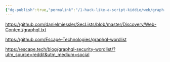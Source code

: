 ```yaml
---
{"dg-publish":true,"permalink":"/1-hack-like-a-script-kiddie/web/graph-ql/2-graph-ql-endpoints/","noteIcon":"","created":"2025-04-15T14:11:19.603-04:00"}
---
```





















https://github.com/danielmiessler/SecLists/blob/master/Discovery/Web-Content/graphql.txt

https://github.com/Escape-Technologies/graphql-wordlist

https://escape.tech/blog/graphql-security-wordlist/?utm_source=reddit&utm_medium=social